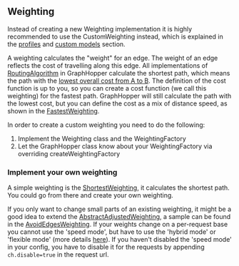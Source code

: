 ## Weighting

Instead of creating a new Weighting implementation it is highly recommended to use the CustomWeighting instead, which is explained in
the [profiles](profiles.md) and [custom models](custom-models.md) section.

A weighting calculates the "weight" for an edge. The weight of an edge reflects the cost of travelling along this edge.
All implementations of [RoutingAlgorithm](https://github.com/graphhopper/graphhopper/blob/master/core/src/main/java/com/graphhopper/routing/RoutingAlgorithm.java)
in GraphHopper calculate the shortest path, which means the path with the [lowest overall cost from A to B](https://en.wikipedia.org/wiki/Shortest_path_problem).
The definition of the cost function is up to you, so you can create a cost function (we call this weighting) for the fastest path.
GraphHopper will still calculate the path with the lowest cost, but you can define the cost as a mix of distance speed, as shown in the
[FastestWeighting](https://github.com/graphhopper/graphhopper/blob/master/core/src/main/java/com/graphhopper/routing/weighting/FastestWeighting.java).

In order to create a custom weighting you need to do the following:

 1. Implement the Weighting class and the WeightingFactory
 2. Let the GraphHopper class know about your WeightingFactory via overriding createWeightingFactory

### Implement your own weighting

A simple weighting is the [ShortestWeighting](https://github.com/graphhopper/graphhopper/blob/master/core/src/main/java/com/graphhopper/routing/weighting/ShortestWeighting.java),
it calculates the shortest path. You could go from there and create your own weighting.

If you only want to change small parts of an existing weighting, it might be a good idea to extend the [AbstractAdjustedWeighting](https://github.com/graphhopper/graphhopper/blob/master/core/src/main/java/com/graphhopper/routing/weighting/AbstractAdjustedWeighting.java),
a sample can be found in the [AvoidEdgesWeighting](https://github.com/graphhopper/graphhopper/blob/master/core/src/main/java/com/graphhopper/routing/weighting/AvoidEdgesWeighting.java).
If your weights change on a per-request base you cannot use the 'speed mode', but have to use the 'hybrid mode' or 'flexible mode' (more details [here](https://github.com/graphhopper/graphhopper#technical-overview)).
If you haven't disabled the 'speed mode' in your config, you have to disable it for the requests by appending `ch.disable=true`
in the request url.
